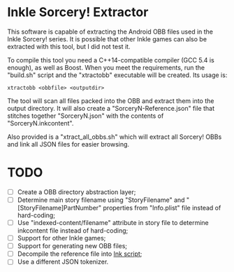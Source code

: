 Inkle Sorcery! Extractor
========================
This software is capable of extracting the Android OBB files used in the Inkle Sorcery! series. It is possible that other Inkle games can also be extracted with this tool, but I did not test it.

To compile this tool you need a C++14-compatible compiler (GCC 5.4 is enough), as well as Boost. When you meet the requirements, run the "build.sh" script and the "xtractobb" executable will be created. Its usage is:

    xtractobb <obbfile> <outputdir>

The tool will scan all files packed into the OBB and extract them into the output directory. It will also create a "SorceryN-Reference.json" file that stitches together "SorceryN.json" with the contents of "SorceryN.inkcontent".

Also provided is a "xtract_all_obbs.sh" which will extract all Sorcery! OBBs and link all JSON files for easier browsing.

TODO
====
- [ ] Create a OBB directory abstraction layer;
- [ ] Determine main story filename using "StoryFilename" and "[StoryFilename]PartNumber" properties from "Info.plist" file instead of hard-coding;
- [ ] Use "indexed-content/filename" attribute in story file to determine inkcontent file instead of hard-coding;
- [ ] Support for other Inkle games;
- [ ] Support for generating new OBB files;
- [ ] Decompile the reference file into [Ink script](https://github.com/inkle/ink);
- [ ] Use a different JSON tokenizer.
